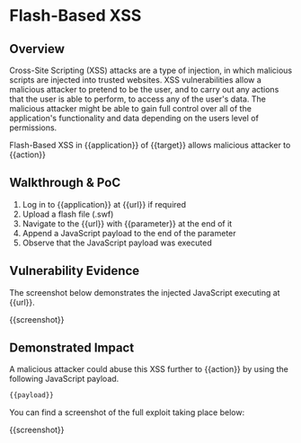 # Flash-Based XSS

## Overview

<!--
Provide a 1-2 sentence description - see http://cveproject.github.io/docs/content/key-details-phrasing.pdf for tips

This format is a good guide:
[VULNTYPE] in [COMPONENT] in [APPLICATION] allows [ATTACKER] to [IMPACT] via [VECTOR] 
-->
Cross-Site Scripting (XSS) attacks are a type of injection, in which malicious scripts are injected into trusted websites. XSS vulnerabilities allow a malicious attacker to pretend to be the user, and to carry out any actions that the user is able to perform, to access any of the user's data. The malicious attacker might be able to gain full control over all of the application's functionality and data depending on the users level of permissions.

Flash-Based XSS in {{application}} of {{target}} allows malicious attacker to {{action}}

## Walkthrough & PoC

<!--
Provide a step-by-step walkthrough on how to access the vulnerable injection point, and how to exploit the vulnerability.
Adding a dot-pointed walkthrough with relevant screenshots will speed triage time and result in faster rewards!
-->

1. Log in to {{application}} at {{url}} if required
1. Upload a flash file (.swf)
1. Navigate to the {{url}} with {{parameter}} at the end of it
1. Append a JavaScript payload to the end of the parameter
1. Observe that the JavaScript payload was executed

## Vulnerability Evidence

<!--
Your submission MUST include evidence of the vulnerability and not be theoretical in nature.

For a flash-based XSS vulnerability, please include a simple URL that can be executed to easily demonstrate and reproduce the issue. 
-->

The screenshot below demonstrates the injected JavaScript executing at {{url}}.

{{screenshot}}

## Demonstrated Impact

<!--
Attempt to escalate the XSS to perform additional actions (such as an account takeover or CSRF bypass to perform a sensitive action). If this is possible, provide a full proof-of-concept here.
--> 

A malicious attacker could abuse this XSS further to {{action}} by using the following JavaScript payload.


```javascript
{{payload}}
```

You can find a screenshot of the full exploit taking place below:

{{screenshot}}


